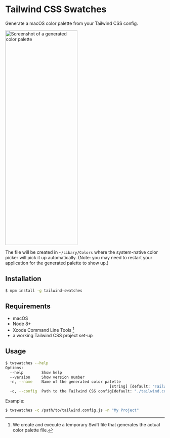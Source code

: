 # Tailwind CSS Swatches

Generate a macOS color palette from your Tailwind CSS config.

<img src="http://f.pb.io/twswatches-screenshot.png" alt="Screenshot of a generated color palette" width="228" height="678" />

The file will be created in `~/Libary/Colors` where the system-native color picker will pick it up automatically. (Note: you may need to restart your application for the generated palette to show up.)

## Installation

```bash
$ npm install -g tailwind-swatches
```

## Requirements

- macOS
- Node 8+
- Xcode Command Line Tools [^1]
- a working Tailwind CSS project set-up

## Usage

```bash
$ twswatches --help
Options:
  --help        Show help                                              [boolean]
  --version     Show version number                                    [boolean]
  -n, --name    Name of the generated color palette
                                              [string] [default: "Tailwind CSS"]
  -c, --config  Path to the Tailwind CSS config[default: "./tailwind.config.js"]
```

Example:

```bash
$ twswatches -c /path/to/tailwind.config.js -n "My Project"
```

[^1]: We create and execute a temporary Swift file that generates the actual color palette file.
